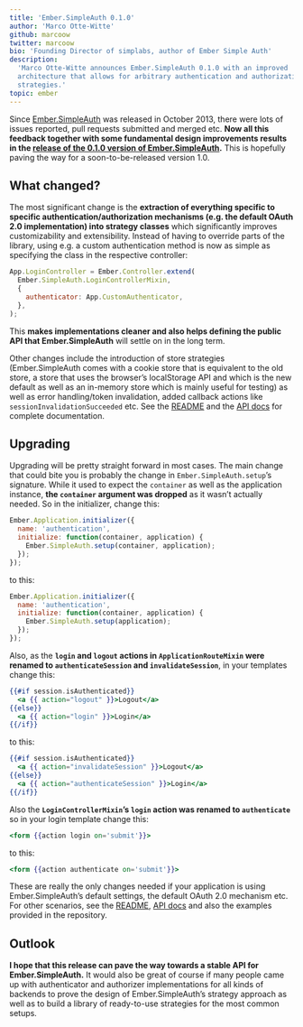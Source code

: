 ```yaml
---
title: 'Ember.SimpleAuth 0.1.0'
author: 'Marco Otte-Witte'
github: marcoow
twitter: marcoow
bio: 'Founding Director of simplabs, author of Ember Simple Auth'
description:
  'Marco Otte-Witte announces Ember.SimpleAuth 0.1.0 with an improved
  architecture that allows for arbitrary authentication and authorization
  strategies.'
topic: ember
---
```


Since [Ember.SimpleAuth](https://github.com/simplabs/ember-simple-auth) was
released in October 2013, there were lots of issues reported, pull requests
submitted and merged etc. **Now all this feedback together with some fundamental
design improvements results in the
[release of the 0.1.0 version of Ember.SimpleAuth](https://github.com/simplabs/ember-simple-auth/releases/tag/0.1.0).**
This is hopefully paving the way for a soon-to-be-released version 1.0.

<!--break-->

## What changed?

The most significant change is the **extraction of everything specific to
specific authentication/authorization mechanisms (e.g. the default OAuth 2.0
implementation) into strategy classes** which significantly improves
customizability and extensibility. Instead of having to override parts of the
library, using e.g. a custom authentication method is now as simple as
specifying the class in the respective controller:

```js
App.LoginController = Ember.Controller.extend(
  Ember.SimpleAuth.LoginControllerMixin,
  {
    authenticator: App.CustomAuthenticator,
  },
);
```

This **makes implementations cleaner and also helps defining the public API that
Ember.SimpleAuth** will settle on in the long term.

Other changes include the introduction of store strategies (Ember.SimpleAuth
comes with a cookie store that is equivalent to the old store, a store that uses
the browser’s localStorage API and which is the new default as well as an
in-memory store which is mainly useful for testing) as well as error
handling/token invalidation, added callback actions like
`sessionInvalidationSucceeded` etc. See the
[README](https://github.com/simplabs/ember-simple-auth#readme) and the
[API docs](http://ember-simple-auth.com/api/) for complete documentation.

## Upgrading

Upgrading will be pretty straight forward in most cases. The main change that
could bite you is probably the change in `Ember.SimpleAuth.setup`’s signature.
While it used to expect the `container` as well as the application instance,
**the `container` argument was dropped** as it wasn’t actually needed. So in the
initializer, change this:

```js
Ember.Application.initializer({
  name: 'authentication',
  initialize: function(container, application) {
    Ember.SimpleAuth.setup(container, application);
  });
});
```

to this:

```js
Ember.Application.initializer({
  name: 'authentication',
  initialize: function(container, application) {
    Ember.SimpleAuth.setup(application);
  });
});
```

Also, as the **`login` and `logout` actions in `ApplicationRouteMixin` were
renamed to `authenticateSession` and `invalidateSession`**, in your templates
change this:

```hbs
{{#if session.isAuthenticated}}
  <a {{ action="logout" }}>Logout</a>
{{else}}
  <a {{ action="login" }}>Login</a>
{{/if}}
```

to this:

```hbs
{{#if session.isAuthenticated}}
  <a {{ action="invalidateSession" }}>Logout</a>
{{else}}
  <a {{ action="authenticateSession" }}>Login</a>
{{/if}}
```

Also the **`LoginControllerMixin`’s `login` action was renamed to
`authenticate`** so in your login template change this:

```hbs
<form {{action login on='submit'}}>
```

to this:

```hbs
<form {{action authenticate on='submit'}}>
```

These are really the only changes needed if your application is using
Ember.SimpleAuth’s default settings, the default OAuth 2.0 mechanism etc. For
other scenarios, see the
[README](https://github.com/simplabs/ember-simple-auth#readme),
[API docs](http://ember-simple-auth.com/api/) and also the examples provided in
the repository.

## Outlook

**I hope that this release can pave the way towards a stable API for
Ember.SimpleAuth.** It would also be great of course if many people came up with
authenticator and authorizer implementations for all kinds of backends to prove
the design of Ember.SimpleAuth’s strategy approach as well as to build a library
of ready-to-use strategies for the most common setups.
